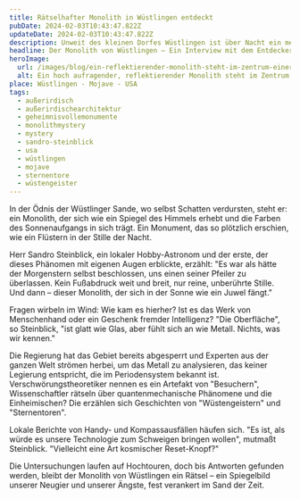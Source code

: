 ```yaml
---
title: Rätselhafter Monolith in Wüstlingen entdeckt
pubDate: 2024-02-03T10:43:47.822Z
updateDate: 2024-02-03T10:43:47.822Z
description: Unweit des kleinen Dorfes Wüstlingen ist über Nacht ein metallischer Monolith erschienen. Was ist sein Zweck, seine Herkunft, seine Botschaft?
headline: Der Monolith von Wüstlingen – Ein Interview mit dem Entdecker Herrn Sandro Steinblick
heroImage:
  url: /images/blog/ein-reflektierender-monolith-steht-im-zentrum-einer-wuestenlandschaft.webp
  alt: Ein hoch aufragender, reflektierender Monolith steht im Zentrum einer weiten Wüstenlandschaft. Der Himmel zeigt ein Farbgradient von sanftem Rosa zu hellem Blau, was auf die frühe Morgendämmerung hinweist. Der Monolith spiegelt die Farben des Himmels auf all seinen Seiten wider und schafft eine surreale, geheimnisvolle Atmosphäre. Die Wüste ist karg mit rissigem Boden, und es gibt keine Fußabdrücke oder Anzeichen menschlicher Präsenz rund um den Monolithen. Die Szene vermittelt ein Gefühl der Isolation und des Wunders, als ob der Monolith aus dem Nichts erschienen wäre. Das Licht ist weich und die frühe Morgensonne wirft lange Schatten.
place: Wüstlingen - Mojave - USA
tags:
  - außerirdisch
  - außerirdischearchitektur
  - geheimnisvollemonumente
  - monolithmystery
  - mystery
  - sandro-steinblick
  - usa
  - wüstlingen
  - mojave
  - sternentore
  - wüstengeister
---
```


In der Ödnis der Wüstlinger Sande, wo selbst Schatten verdursten, steht er: ein Monolith, der sich wie ein Spiegel des Himmels erhebt und die Farben des Sonnenaufgangs in sich trägt. Ein Monument, das so plötzlich erschien, wie ein Flüstern in der Stille der Nacht.

Herr Sandro Steinblick, ein lokaler Hobby-Astronom und der erste, der dieses Phänomen mit eigenen Augen erblickte, erzählt: "Es war als hätte der Morgenstern selbst beschlossen, uns einen seiner Pfeiler zu überlassen. Kein Fußabdruck weit und breit, nur reine, unberührte Stille. Und dann – dieser Monolith, der sich in der Sonne wie ein Juwel fängt."

Fragen wirbeln im Wind: Wie kam es hierher? Ist es das Werk von Menschenhand oder ein Geschenk fremder Intelligenz? "Die Oberfläche", so Steinblick, "ist glatt wie Glas, aber fühlt sich an wie Metall. Nichts, was wir kennen."

Die Regierung hat das Gebiet bereits abgesperrt und Experten aus der ganzen Welt strömen herbei, um das Metall zu analysieren, das keiner Legierung entspricht, die im Periodensystem bekannt ist. Verschwörungstheoretiker nennen es ein Artefakt von "Besuchern", Wissenschaftler rätseln über quantenmechanische Phänomene und die Einheimischen? Die erzählen sich Geschichten von "Wüstengeistern" und "Sternentoren".

Lokale Berichte von Handy- und Kompassausfällen häufen sich. "Es ist, als würde es unsere Technologie zum Schweigen bringen wollen", mutmaßt Steinblick. "Vielleicht eine Art kosmischer Reset-Knopf?"

Die Untersuchungen laufen auf Hochtouren, doch bis Antworten gefunden werden, bleibt der Monolith von Wüstlingen ein Rätsel – ein Spiegelbild unserer Neugier und unserer Ängste, fest verankert im Sand der Zeit.
